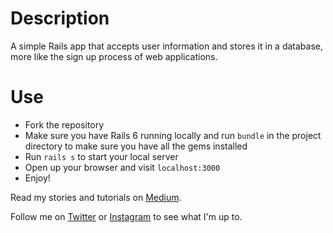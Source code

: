 # Description
A simple Rails app that accepts user information and stores it in a database, more like the sign up process of web applications.

# Use
* Fork the repository
* Make sure you have Rails 6 running locally and run `bundle` in the project directory to make sure you have all the gems installed
* Run `rails s` to start your local server
* Open up your browser and visit `localhost:3000`
* Enjoy!

Read my stories and tutorials on [Medium](https://medium.com/@oluwadamilareo_).

Follow me on [Twitter](https://twitter.com/oluwadamilareo_) or [Instagram](https://instagram.com/oluwadamilareolusakin) to see what I'm up to.

